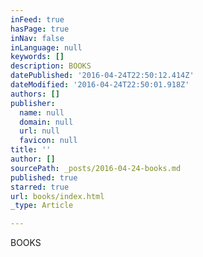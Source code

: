 ```yaml
---
inFeed: true
hasPage: true
inNav: false
inLanguage: null
keywords: []
description: BOOKS
datePublished: '2016-04-24T22:50:12.414Z'
dateModified: '2016-04-24T22:50:01.918Z'
authors: []
publisher:
  name: null
  domain: null
  url: null
  favicon: null
title: ''
author: []
sourcePath: _posts/2016-04-24-books.md
published: true
starred: true
url: books/index.html
_type: Article

---
```

BOOKS